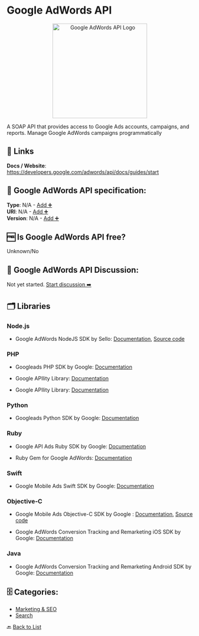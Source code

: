 # Google AdWords API
<p align="center">
    <img width="256" src="https://raw.githubusercontent.com/apis-list/apis-list/main/apis/google-adwords-api/logo_256x256.png" alt="Google AdWords API Logo"/>
</p>
A SOAP API that provides access to Google Ads accounts, campaigns, and reports. Manage Google AdWords campaigns programmatically

##  🔗 Links
**Docs / Website**: https://developers.google.com/adwords/api/docs/guides/start

## 🧬 Google AdWords API specification:
**Type**: N/A - [Add ➕](https://github.com/apis-list/apis-list/edit/main/apis-list.yaml)  
**URI**: N/A - [Add ➕](https://github.com/apis-list/apis-list/edit/main/apis-list.yaml)  
**Version**: N/A - [Add ➕](https://github.com/apis-list/apis-list/edit/main/apis-list.yaml)

## 🆓 Is Google AdWords API free?
 Unknown/No 

## 💬 Google AdWords API Discussion:
Not yet started. [Start discussion ➡️](https://github.com/apis-list/apis-list/discussions/new)

## 🗂️ Libraries
### Node.js
- Google AdWords NodeJS SDK by Sello: [Documentation](https://www.npmjs.com/package/@sellorex/adwords-api-vu), [Source code](https://github.com/sello-rex/adwords-api)

### PHP
- Googleads PHP SDK by Google: [Documentation](https://github.com/googleads/googleads-php-lib)

- Google APIlity Library: [Documentation]()

- Google APIlity Library: [Documentation]()

### Python
- Googleads Python SDK by Google: [Documentation](https://github.com/googleads/googleads-python-lib)

### Ruby
- Google API Ads Ruby SDK by Google: [Documentation](https://github.com/googleads/google-api-ads-ruby)

- Ruby Gem for Google AdWords: [Documentation](http://code.google.com/p/google-api-adwords-ruby/)

### Swift
- Google Mobile Ads Swift SDK by Google: [Documentation](https://github.com/googleads/googleads-mobile-ios-examples/tree/master/Swift)

### Objective-C
- Google Mobile Ads Objective-C SDK by Google : [Documentation](https://developers.google.com/admob/ios/download), [Source code](https://github.com/googleads/googleads-mobile-ios-examples/tree/master/Objective-C)

- Google AdWords Conversion Tracking and Remarketing iOS SDK by Google: [Documentation](https://developers.google.com/app-conversion-tracking/ios/)

### Java
- Google AdWords Conversion Tracking and Remarketing Android SDK by Google: [Documentation](https://developers.google.com/app-conversion-tracking/android/)


## 🗄️ Categories:
- [Marketing & SEO](https://github.com/apis-list/apis-list#marketing--seo-)
- [Search](https://github.com/apis-list/apis-list#search-)

🔙  [Back to List](https://github.com/apis-list/apis-list)
